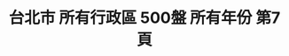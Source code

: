 ---
title: "台北市 所有行政區 500盤 所有年份 第7頁"
description: "台北市 所有行政區 500盤 所有年份 獲獎餐廳 第7頁"
keywords:
  - 美食競賽
  - 台灣美食
  - 美食精選
datePublished: "2025-06-30"
dateModified: "2025-07-07"
city: "台北市"
district: "所有行政區"
award: "500盤"
year: "所有年份"
page: 7
count: 227

restaurants:
  - name: "昭和食堂"
    city: "台北市"
    district: "大安區"
    address: "台北市大安區仁愛路四段48巷30號"
    phone: "0933759009"
    geo: "25.036276913150456, 121.54700647548907"
    link: "台北市/大安區/昭和食堂"
    google_map: "https://maps.app.goo.gl/vi4FdkonRW972EgD7"
    footinder: "https://footinder.com.tw/%E5%8F%B0%E5%8C%97%E5%B8%82%E5%A4%A7%E5%AE%89%E5%8D%80/36311/"
    award:
    - name: "500盤"
      year: "2024"
  - name: "九記港式海鮮餐廳"
    city: "台北市"
    district: "中山區"
    address: "台北市中山區長春路104號"
    phone: "0225410546"
    geo: "25.05479755130303, 121.52806663188414"
    link: "台北市/中山區/九記港式海鮮餐廳"
    google_map: "https://maps.app.goo.gl/Q3TNGyHd9GHkPA2D9"
    footinder: "https://footinder.com.tw/%E5%8F%B0%E5%8C%97%E5%B8%82%E4%B8%AD%E5%B1%B1%E5%8D%80/8269/"
    award:
    - name: "500盤"
      year: "2024"
  - name: "Birdy Yakitori 燒鳥狂想曲"
    city: "台北市"
    district: "中山區"
    address: "台北市中山區樂群三路303號2F"
    phone: "0285020308"
    geo: "25.082795719787157, 121.56032849401385"
    link: "台北市/中山區/Birdy_Yakitori_燒鳥狂想曲"
    google_map: "https://maps.app.goo.gl/5zSFtDbZ6PPX2Rzz8"
    footinder: "https://footinder.com.tw/%E5%8F%B0%E5%8C%97%E5%B8%82%E4%B8%AD%E5%B1%B1%E5%8D%80/42538/"
    award:
    - name: "500盤"
      year: "2024"
  - name: "明壽司"
    city: "台北市"
    district: "中山區"
    address: "台北市中山區雙城街25巷6之3號"
    phone: "0225961069"
    geo: "25.066169086535727, 121.52487349398537"
    link: "台北市/中山區/明壽司"
    google_map: "https://maps.app.goo.gl/xXqyu7pzHrktN7xK8"
    footinder: "https://footinder.com.tw/%E5%8F%B0%E5%8C%97%E5%B8%82%E4%B8%AD%E5%B1%B1%E5%8D%80/31291/"
    award:
    - name: "500盤"
      year: "2024"
  - name: "渡邊日本料理"
    city: "台北市"
    district: "大安區"
    address: "台北市大安區忠孝東路四段216巷27弄10號"
    phone: "0227788825"
    geo: "25.039791827321462, 121.55357049818812"
    link: "台北市/大安區/渡邊日本料理"
    google_map: "https://maps.app.goo.gl/er8KxSwXRWaEA2Hn8"
    footinder: "https://footinder.com.tw/%e5%8f%b0%e5%8c%97%e5%b8%82%e5%a4%a7%e5%ae%89%e5%8d%80/105052/"
    award:
    - name: "500盤"
      year: "2024"
  - name: "台北萬豪酒店 宴客樓中餐廳"
    city: "台北市"
    district: "中山區"
    address: "台北市中山區樂群二路199號三樓"
    phone: "0221757918"
    geo: "25.080450827034152, 121.55894180377362"
    link: "台北市/中山區/台北萬豪酒店_宴客樓中餐廳"
    google_map: "https://maps.app.goo.gl/GM3cgbjFbHit65bH6"
    footinder: "https://footinder.com.tw/%e5%8f%b0%e5%8c%97%e5%b8%82%e4%b8%ad%e5%b1%b1%e5%8d%80/8805/"
    award:
    - name: "500盤"
      year: "2024"
  - name: "涼州游嚴行 D-Place"
    city: "台北市"
    district: "大同區"
    address: "台北市大同區涼州街72巷2-1號"
    phone: "0225520767"
    geo: "25.06043099024625, 121.51073870555446"
    link: "台北市/大同區/涼州游嚴行_D-Place"
    google_map: "https://maps.app.goo.gl/8J64RLNgD47S4YN1A"
    footinder: "https://footinder.com.tw/%e5%8f%b0%e5%8c%97%e5%b8%82/34877/"
    award:
    - name: "500盤"
      year: "2024"
  - name: "吉甘槑喆"
    city: "台北市"
    district: "中山區"
    address: "台北市中山區中山北路二段11巷7-2號"
    phone: ""
    geo: "25.052843290469205, 121.52377659404154"
    link: "台北市/中山區/吉甘槑喆"
    google_map: "https://maps.app.goo.gl/cG5nNamC7RM6K5oR9"
    footinder: "https://footinder.com.tw/%e5%8f%b0%e5%8c%97%e5%b8%82%e4%b8%ad%e5%b1%b1%e5%8d%80/362122/"
    award:
    - name: "500盤"
      year: "2024"
  - name: "吉兆割烹壽司KITCHO"
    city: "台北市"
    district: "大安區"
    address: "台北市大安區忠孝東路四段181巷48號1樓"
    phone: "0227711020"
    geo: "25.04431069844616, 121.55074817379997"
    link: "台北市/大安區/吉兆割烹壽司KITCHO"
    google_map: "https://maps.app.goo.gl/iVWj6Zt7emCz7MmbA"
    footinder: "https://footinder.com.tw/%e5%8f%b0%e5%8c%97%e5%b8%82%e5%a4%a7%e5%ae%89%e5%8d%80/36465/"
    award:
    - name: "500盤"
      year: "2024"
---